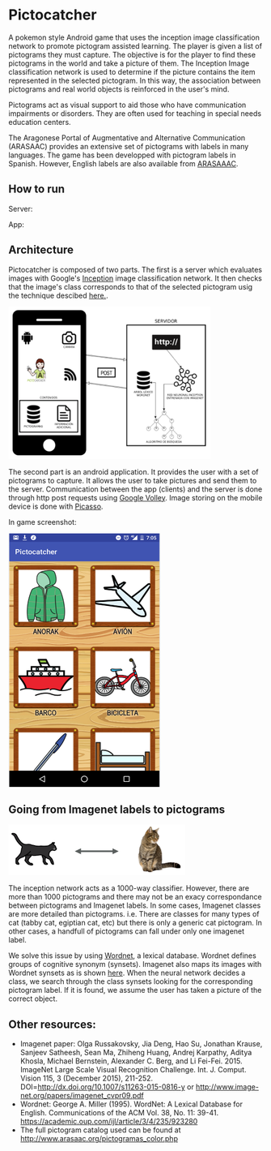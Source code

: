 # Pictocatcher


A pokemon style Android game that uses the inception image classification network to
 promote pictogram assisted learning. The player is given a list of pictograms they must capture. The objective is
for the player to find these pictograms in the world and take a picture of them. The Inception
Image classification network is used to determine if the picture contains the item
represented in the selected pictogram. In this way, the association between pictograms and real world objects is
reinforced in the user's mind.

Pictograms act as visual support to aid those who have communication
impairments or disorders. They are often used for teaching in special needs
education centers.

The Aragonese Portal of Augmentative and Alternative Communication (ARASAAC)
provides an extensive set of pictograms with labels in many languages.
The game has been developped with pictogram labels in Spanish. However,
English labels are also available from [ARASAAAC](http://www.arasaac.org/pictogramas_color.php).


## How to run

Server:

App:

## Architecture

Pictocatcher is composed of two parts. The first is a server which evaluates images
with Google's [Inception](https://ai.googleblog.com/2016/03/train-your-own-image-classifier-with.html)
 image classification network. It then checks that the image's class corresponds to
 that of the selected pictogram usig the technique descibed [here.](#going-from-imagenet-labels-to-pictograms).

 <img src="pictures/system_overview.png" width="400" height="300" />

The second part is an android application. It provides the user with a set
of pictograms to capture. It allows the user to take pictures and send them to
the server. Communication between the app (clients) and the server is done through
 http post requests using [Google Volley](https://github.com/google/volley). Image
 storing on the mobile device is done with [Picasso](http://square.github.io/picasso/).

 In game screenshot:

 <img src="pictures/in_game.png" width="300" height="500" />

## Going from Imagenet labels to pictograms

<img src="pictures/relationship.png" width="350" height="100" />

The inception network acts as a 1000-way classifier. However, there are more than 1000 pictograms and
 there may not be an exacy correspondance between pictograms and Imagenet
labels. In some cases, Imagenet classes are more detailed than pictograms.
i.e. There are classes for many types of cat (tabby cat, egiptian cat, etc)
but there is only a generic cat pictogram. In other cases, a handfull of
pictograms can fall under only one imagenet label.

We solve this issue by using
[Wordnet](https://wordnet.princeton.edu), a lexical database. Wordnet defines
groups of cognitive synonym (synsets). Imagenet also maps its images with Wordnet synsets
as is shown [here](http://www.image-net.org/synset?wnid=[wnid]).
When the neural network decides a class, we search through the class synsets looking
for the corresponding pictogram label. If it is found, we assume the user has
taken a picture of the correct object.


## Other resources:

* Imagenet paper:
Olga Russakovsky, Jia Deng, Hao Su, Jonathan Krause, Sanjeev Satheesh, Sean Ma, Zhiheng Huang, Andrej Karpathy, Aditya Khosla, Michael Bernstein, Alexander C. Berg, and Li Fei-Fei. 2015. ImageNet Large Scale Visual Recognition Challenge. Int. J. Comput. Vision 115, 3 (December 2015), 211-252. DOI=http://dx.doi.org/10.1007/s11263-015-0816-y
or http://www.image-net.org/papers/imagenet_cvpr09.pdf
* Wordnet:
George A. Miller (1995). WordNet: A Lexical Database for English.
Communications of the ACM Vol. 38, No. 11: 39-41.
https://academic.oup.com/ijl/article/3/4/235/923280
* The full pictogram catalog used can be found at http://www.arasaac.org/pictogramas_color.php

